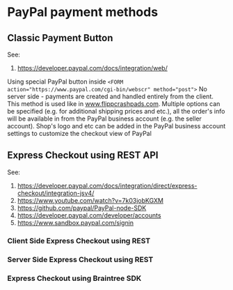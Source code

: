# PayPal payment methods

## Classic Payment Button

See:
1. https://developer.paypal.com/docs/integration/web/

Using special PayPal button inside 
```<FORM action="https://www.paypal.com/cgi-bin/webscr" method="post">```
No server side - payments are created and handled entirely from the client.
This method is used like in www.flippcrashpads.com.
Multiple options can be specified (e.g. for additional shipping prices and etc.), all the order's info will be available in from the PayPal business account (e.g. the seller account).
Shop's logo and etc can be added in the PayPal business account settings to customize the checkout view of PayPal

## Express Checkout using REST API 

See:
1. https://developer.paypal.com/docs/integration/direct/express-checkout/integration-jsv4/
1. https://www.youtube.com/watch?v=7k03jobKGXM
1. https://github.com/paypal/PayPal-node-SDK
1. https://developer.paypal.com/developer/accounts
1. https://www.sandbox.paypal.com/signin

### Client Side Express Checkout using REST
### Server Side Express Checkout using REST
### Express Checkout using Braintree SDK
